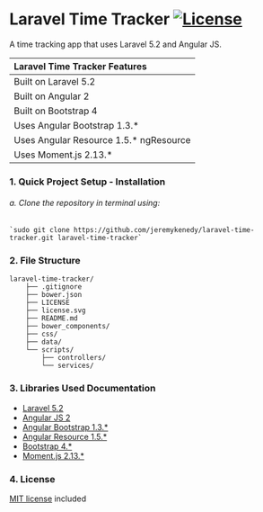 # Laravel Time Tracker [![License](http://jeremykenedy.com/license-mit.svg)]()

A time tracking app that uses Laravel 5.2 and Angular JS.

| Laravel Time Tracker Features |
| :------------ |
| Built on Laravel 5.2 |
| Built on Angular 2 |
| Built on Bootstrap 4 |
| Uses Angular Bootstrap 1.3.* |
| Uses Angular Resource 1.5.* ngResource |
| Uses Moment.js 2.13.* |

### 1. Quick Project Setup - Installation

###### a. Clone the repository in terminal using:

	`sudo git clone https://github.com/jeremykenedy/laravel-time-tracker.git laravel-time-tracker`

### 2. File Structure
```
laravel-time-tracker/
    ├── .gitignore
    ├── bower.json
    ├── LICENSE
    ├── license.svg
    ├── README.md
	├── bower_components/
	├── css/
	├── data/
	└── scripts/
	    ├── controllers/
	    └── services/

```

### 3. Libraries Used Documentation
* [Laravel 5.2](https://laravel.com/docs/5.2)
* [Angular JS 2](https://angular.io/docs/ts/latest/)
* [Angular Bootstrap 1.3.*](https://angular-ui.github.io/bootstrap/)
* [Angular Resource 1.5.*](https://docs.angularjs.org/api/ngResource)
* [Bootstrap 4.*](http://getbootstrap.com/)
* [Moment.js 2.13.*](http://momentjs.com/docs/)

### 4. License
[MIT license](https://github.com/jeremykenedy/laravel-time-tracker/blob/master/LICENSE) included